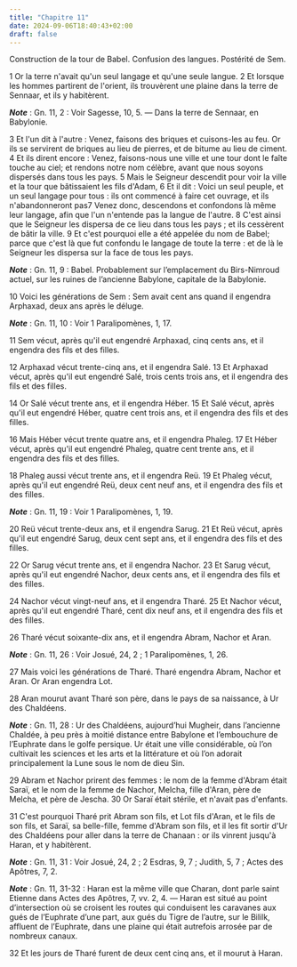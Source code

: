```yaml
---
title: "Chapitre 11"
date: 2024-09-06T18:40:43+02:00
draft: false
---
```



Construction de la tour de Babel.
Confusion des langues.
Postérité de Sem.


1 Or la terre n'avait qu'un seul langage et qu'une seule langue. 2 Et lorsque les hommes partirent de l'orient, ils trouvèrent une plaine dans la terre de Sennaar, et ils y habitèrent.

***Note*** :  Gn. 11, 2 : Voir Sagesse, 10, 5. ― Dans la terre de Sennaar, en Babylonie.

3 Et l'un dit à l'autre : Venez, faisons des briques et cuisons-les au feu. Or ils se servirent de briques au lieu de pierres, et de bitume au lieu de ciment. 4 Et ils dirent encore : Venez, faisons-nous une ville et une tour dont le faîte touche au ciel; et rendons notre nom célèbre, avant que nous soyons dispersés dans tous les pays. 5 Mais le Seigneur descendit pour voir la ville et la tour que bâtissaient les fils d'Adam, 6 Et il dit : Voici un seul peuple, et un seul langage pour tous : ils ont commencé à faire cet ouvrage, et ils n'abandonneront pas7 Venez donc, descendons et confondons là même leur langage, afin que l'un n'entende pas la langue de l'autre. 8 C'est ainsi que le Seigneur les dispersa de ce lieu dans tous les pays ; et ils cessèrent de bâtir la ville. 9 Et c'est pourquoi elle a été appelée du nom de Babel; parce que c'est là que fut confondu le langage de toute la terre : et de là le Seigneur les dispersa sur la face de tous les pays.

***Note*** :  Gn. 11, 9 : Babel. Probablement sur l’emplacement du Birs-Nimroud actuel, sur les ruines de l’ancienne Babylone, capitale de la Babylonie.


10 Voici les générations de Sem : Sem avait cent ans quand il engendra Arphaxad, deux ans après le déluge.

***Note*** :  Gn. 11, 10 : Voir 1 Paralipomènes, 1, 17.


11 Sem vécut, après qu'il eut engendré Arphaxad, cinq cents ans, et il engendra des fils et des filles.


12 Arphaxad vécut trente-cinq ans, et il engendra Salé. 13 Et Arphaxad vécut, après qu'il eut engendré Salé, trois cents trois ans, et il engendra des fils et des filles.


14 Or Salé vécut trente ans, et il engendra Héber. 15 Et Salé vécut, après qu'il eut engendré Héber, quatre cent trois ans, et il engendra des fils et des filles.


16 Mais Héber vécut trente quatre ans, et il engendra Phaleg. 17 Et Héber vécut, après qu'il eut engendré Phaleg, quatre cent trente ans, et il engendra des fils et des filles.


18 Phaleg aussi vécut trente ans, et il engendra Reü. 19 Et Phaleg vécut, après qu'il eut engendré Reü, deux cent neuf ans, et il engendra des fils et des filles.

***Note*** :  Gn. 11, 19 : Voir 1 Paralipomènes, 1, 19.


20 Reü vécut trente-deux ans, et il engendra Sarug. 21 Et Reü vécut, après qu'il eut engendré Sarug, deux cent sept ans, et il engendra des fils et des filles.


22 Or Sarug vécut trente ans, et il engendra Nachor. 23 Et Sarug vécut, après qu'il eut engendré Nachor, deux cents ans, et il engendra des fils et des filles.


24 Nachor vécut vingt-neuf ans, et il engendra Tharé. 25 Et Nachor vécut, après qu'il eut engendré Tharé, cent dix neuf ans, et il engendra des fils et des filles.


26 Tharé vécut soixante-dix ans, et il engendra Abram, Nachor et Aran.

***Note*** :  Gn. 11, 26 : Voir Josué, 24, 2 ; 1 Paralipomènes, 1, 26.


27 Mais voici les générations de Tharé. Tharé engendra Abram, Nachor et Aran. Or Aran engendra Lot.


28 Aran mourut avant Tharé son père, dans le pays de sa naissance, à Ur des Chaldéens.

***Note*** :  Gn. 11, 28 : Ur des Chaldéens, aujourd’hui Mugheir, dans l’ancienne Chaldée, à peu près à moitié distance entre Babylone et l’embouchure de l’Euphrate dans le golfe persique. Ur était une ville considérable, où l’on cultivait les sciences et les arts et la littérature et où l’on adorait principalement la Lune sous le nom de dieu Sin.


29 Abram et Nachor prirent des femmes : le nom de la femme d'Abram était Saraï, et le nom de la femme de Nachor, Melcha, fille d'Aran, père de Melcha, et père de Jescha. 30 Or Saraï était stérile, et n'avait pas d'enfants.


31 C'est pourquoi Tharé prit Abram son fils, et Lot fils d'Aran, et le fils de son fils, et Saraï, sa belle-fille, femme d'Abram son fils, et il les fit sortir d'Ur des Chaldéens pour aller dans la terre de Chanaan : or ils vinrent jusqu'à Haran, et y habitèrent.

***Note*** :  Gn. 11, 31 : Voir Josué, 24, 2 ; 2 Esdras, 9, 7 ; Judith, 5, 7 ; Actes des Apôtres, 7, 2.

***Note*** :  Gn. 11, 31-32 : Haran est la même ville que Charan, dont parle saint Etienne dans Actes des Apôtres, 7, vv. 2, 4. ― Haran est situé au point d’intersection où se croisent les routes qui conduisent les caravanes aux gués de l’Euphrate d’une part, aux gués du Tigre de l’autre, sur le Bililk, affluent de l’Euphrate, dans une plaine qui était autrefois arrosée par de nombreux canaux.


32 Et les jours de Tharé furent de deux cent cinq ans, et il mourut à Haran.

